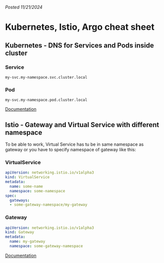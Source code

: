 *Posted 11/21/2024*
# Kubernetes, Istio, Argo cheat sheet

## Kubernetes - DNS for Services and Pods inside cluster
### Service
```
my-svc.my-namespace.svc.cluster.local
```
### Pod
```
my-svc.my-namespace.pod.cluster.local
```

[Documentation](https://kubernetes.io/docs/concepts/services-networking/dns-pod-service/)

## Istio - Gateway and Virtual Service with different namespace
To be able to work, Virtual Service has tu be in same namespace as gateway or you have to specify namespace of gateway like this:

### VirtualService
```yaml
apiVersion: networking.istio.io/v1alpha3
kind: VirtualService
metadata:
  name: some-name
  namespace: some-namespace
spec:
  gateways:
  - some-gateway-namespace/my-gateway
```
### Gateway
```yaml
apiVersion: networking.istio.io/v1alpha3
kind: Gateway
metadata:
  name: my-gateway
  namespace: some-gateway-namespace
```

[Documentation](https://istio.io/latest/docs/reference/config/networking/gateway/)